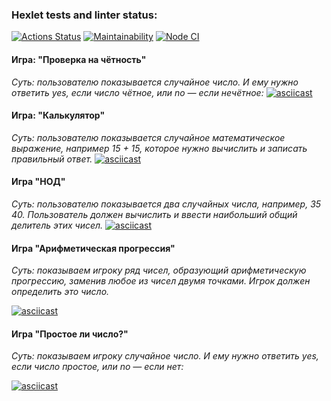 ### Hexlet tests and linter status:
[![Actions Status](https://github.com/ReisDarya/frontend-project-44/workflows/hexlet-check/badge.svg)](https://github.com/ReisDarya/frontend-project-44/actions)
[![Maintainability](https://api.codeclimate.com/v1/badges/a99a88d28ad37a79dbf6/maintainability)](https://codeclimate.com/github/ReisDarya/frontend-project-44/maintainability)
[![Node CI](https://github.com/ReisDarya/frontend-project-44/workflows/Node%20CI/badge.svg)](https://github.com/ReisDarya/frontend-project-44/actions)

#### Игра: "Проверка на чётность"
*Суть: пользователю показывается случайное число. И ему нужно ответить yes, если число чётное, или no — если нечётное:*
[![asciicast](https://asciinema.org/a/9WUF0v9Ds1tgYU5tIXlRSh0qH.svg)](https://asciinema.org/a/9WUF0v9Ds1tgYU5tIXlRSh0qH)



#### Игра: "Калькулятор"
*Суть: пользователю показывается случайное математическое выражение, например 15 + 15, которое нужно вычислить и записать правильный ответ.*
[![asciicast](https://asciinema.org/a/gFOVFVVsMoLIIC1aaWthvp0cK.svg)](https://asciinema.org/a/gFOVFVVsMoLIIC1aaWthvp0cK)



#### Игра "НОД"
*Суть: пользователю показывается два случайных числа, например, 35 40. Пользователь должен вычислить и ввести наибольший общий делитель этих чисел.*
[![asciicast](https://asciinema.org/a/Wa5q7c2cRB96szepGd1ELr2xd.svg)](https://asciinema.org/a/Wa5q7c2cRB96szepGd1ELr2xd)



#### Игра "Арифметическая прогрессия"
*Суть: показываем игроку ряд чисел, образующий арифметическую прогрессию, заменив любое из чисел двумя точками. Игрок должен определить это число.*

[![asciicast](https://asciinema.org/a/I0fGQkEROjZGurX0BLDj5oDc1.svg)](https://asciinema.org/a/I0fGQkEROjZGurX0BLDj5oDc1)

#### Игра "Простое ли число?"
*Суть: показываем игроку случайное число. И ему нужно ответить yes, если число простое, или no — если нет:*

[![asciicast](https://asciinema.org/a/Sa7LdXgRZ5LbKBl9l7k5fKPTW.svg)](https://asciinema.org/a/Sa7LdXgRZ5LbKBl9l7k5fKPTW)